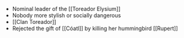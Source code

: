 - Nominal leader of the [[Toreador Elysium]]
- Nobody more stylish or socially dangerous
- [[Clan Toreador]]
- Rejected the gift of [[Cóatl]] by killing her hummingbird [[Rupert]]
